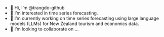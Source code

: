 - 👋 Hi, I’m @trangdo-github
- 👀 I’m interested in time series forecasting.
- 🌱 I’m currently working on time series forecasting using large language models (LLMs) for New Zealand tourism and economics data.
- 💞️ I’m looking to collaborate on ...

<!---
trangdo-github/trangdo-github is a ✨ special ✨ repository because its `README.md` (this file) appears on your GitHub profile.
You can click the Preview link to take a look at your changes.
--->
